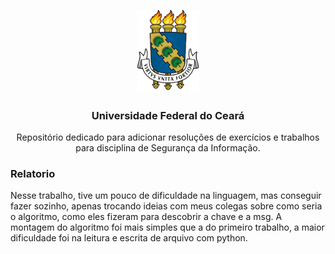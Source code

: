 <p align="center">
    <img src="../img/brasao.png" alt="brasao da universidade federal do ceará." width="100px">
</p>

<h3 align="center">Universidade Federal do Ceará</h3>

<p align="center">Repositório dedicado para adicionar resoluções de exercícios e trabalhos para disciplina de Segurança da Informação.</p>

### Relatorio
Nesse trabalho, tive um pouco de dificuldade na linguagem, mas conseguir fazer sozinho, apenas trocando ideias com meus colegas sobre como seria o algoritmo,
como eles fizeram para descobrir a chave e a msg. A montagem do algoritmo foi mais simples que a do primeiro trabalho, a maior dificuldade foi na leitura e
escrita de arquivo com python.
